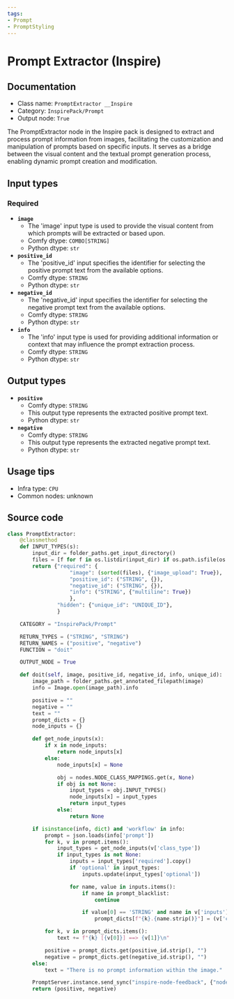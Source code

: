 ```yaml
---
tags:
- Prompt
- PromptStyling
---
```


# Prompt Extractor (Inspire)
## Documentation
- Class name: `PromptExtractor __Inspire`
- Category: `InspirePack/Prompt`
- Output node: `True`

The PromptExtractor node in the Inspire pack is designed to extract and process prompt information from images, facilitating the customization and manipulation of prompts based on specific inputs. It serves as a bridge between the visual content and the textual prompt generation process, enabling dynamic prompt creation and modification.
## Input types
### Required
- **`image`**
    - The 'image' input type is used to provide the visual content from which prompts will be extracted or based upon.
    - Comfy dtype: `COMBO[STRING]`
    - Python dtype: `str`
- **`positive_id`**
    - The 'positive_id' input specifies the identifier for selecting the positive prompt text from the available options.
    - Comfy dtype: `STRING`
    - Python dtype: `str`
- **`negative_id`**
    - The 'negative_id' input specifies the identifier for selecting the negative prompt text from the available options.
    - Comfy dtype: `STRING`
    - Python dtype: `str`
- **`info`**
    - The 'info' input type is used for providing additional information or context that may influence the prompt extraction process.
    - Comfy dtype: `STRING`
    - Python dtype: `str`
## Output types
- **`positive`**
    - Comfy dtype: `STRING`
    - This output type represents the extracted positive prompt text.
    - Python dtype: `str`
- **`negative`**
    - Comfy dtype: `STRING`
    - This output type represents the extracted negative prompt text.
    - Python dtype: `str`
## Usage tips
- Infra type: `CPU`
- Common nodes: unknown


## Source code
```python
class PromptExtractor:
    @classmethod
    def INPUT_TYPES(s):
        input_dir = folder_paths.get_input_directory()
        files = [f for f in os.listdir(input_dir) if os.path.isfile(os.path.join(input_dir, f))]
        return {"required": {
                    "image": (sorted(files), {"image_upload": True}),
                    "positive_id": ("STRING", {}),
                    "negative_id": ("STRING", {}),
                    "info": ("STRING", {"multiline": True})
                    },
                "hidden": {"unique_id": "UNIQUE_ID"},
                }

    CATEGORY = "InspirePack/Prompt"

    RETURN_TYPES = ("STRING", "STRING")
    RETURN_NAMES = ("positive", "negative")
    FUNCTION = "doit"

    OUTPUT_NODE = True

    def doit(self, image, positive_id, negative_id, info, unique_id):
        image_path = folder_paths.get_annotated_filepath(image)
        info = Image.open(image_path).info

        positive = ""
        negative = ""
        text = ""
        prompt_dicts = {}
        node_inputs = {}

        def get_node_inputs(x):
            if x in node_inputs:
                return node_inputs[x]
            else:
                node_inputs[x] = None

                obj = nodes.NODE_CLASS_MAPPINGS.get(x, None)
                if obj is not None:
                    input_types = obj.INPUT_TYPES()
                    node_inputs[x] = input_types
                    return input_types
                else:
                    return None

        if isinstance(info, dict) and 'workflow' in info:
            prompt = json.loads(info['prompt'])
            for k, v in prompt.items():
                input_types = get_node_inputs(v['class_type'])
                if input_types is not None:
                    inputs = input_types['required'].copy()
                    if 'optional' in input_types:
                        inputs.update(input_types['optional'])

                    for name, value in inputs.items():
                        if name in prompt_blacklist:
                            continue

                        if value[0] == 'STRING' and name in v['inputs']:
                            prompt_dicts[f"{k}.{name.strip()}"] = (v['class_type'], v['inputs'][name])

            for k, v in prompt_dicts.items():
                text += f"{k} [{v[0]}] ==> {v[1]}\n"

            positive = prompt_dicts.get(positive_id.strip(), "")
            negative = prompt_dicts.get(negative_id.strip(), "")
        else:
            text = "There is no prompt information within the image."

        PromptServer.instance.send_sync("inspire-node-feedback", {"node_id": unique_id, "widget_name": "info", "type": "text", "data": text})
        return (positive, negative)

```
